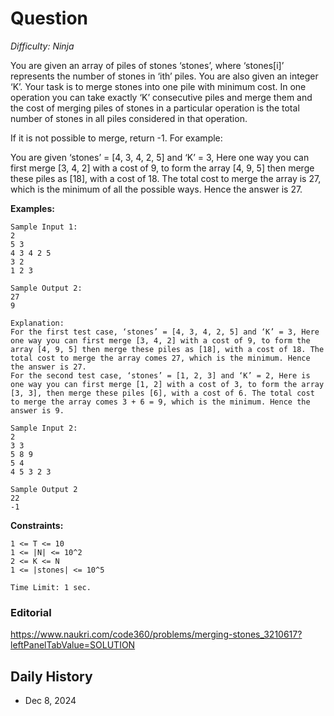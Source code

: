 # Question 

_Difficulty: Ninja_

You are given an array of piles of stones ‘stones’, where ‘stones[i]’ represents the number of stones in ‘ith’ piles. You are also given an integer ‘K’. Your task is to merge stones into one pile with minimum cost. In one operation you can take exactly ‘K’ consecutive piles and merge them and the cost of merging piles of stones in a particular operation is the total number of stones in all piles considered in that operation.

If it is not possible to merge, return -1.
For example:

You are given ‘stones’ = [4, 3, 4, 2, 5] and ‘K’ = 3, Here one way you can first merge [3, 4, 2] with a cost of 9, to form the array [4, 9, 5] then merge these piles as [18], with a cost of 18. The total cost to merge the array is 27, which is the minimum of all the possible ways. Hence the answer is 27.

**Examples:**
```
Sample Input 1:
2
5 3
4 3 4 2 5
3 2
1 2 3

Sample Output 2:
27
9

Explanation:
For the first test case, ‘stones’ = [4, 3, 4, 2, 5] and ‘K’ = 3, Here one way you can first merge [3, 4, 2] with a cost of 9, to form the array [4, 9, 5] then merge these piles as [18], with a cost of 18. The total cost to merge the array comes 27, which is the minimum. Hence the answer is 27.
For the second test case, ‘stones’ = [1, 2, 3] and ‘K’ = 2, Here is one way you can first merge [1, 2] with a cost of 3, to form the array [3, 3], then merge these piles [6], with a cost of 6. The total cost to merge the array comes 3 + 6 = 9, which is the minimum. Hence the answer is 9.

Sample Input 2:
2
3 3
5 8 9
5 4
4 5 3 2 3

Sample Output 2
22
-1
```

**Constraints:**
```
1 <= T <= 10
1 <= |N| <= 10^2
2 <= K <= N
1 <= |stones| <= 10^5

Time Limit: 1 sec.
```

### Editorial
https://www.naukri.com/code360/problems/merging-stones_3210617?leftPanelTabValue=SOLUTION
## Daily History
- Dec 8, 2024